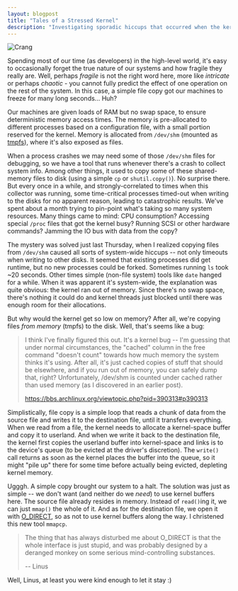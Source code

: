 ```yaml
---
layout: blogpost
title: "Tales of a Stressed Kernel"
description: "Investigating sporadic hiccups that occurred when the kernel was low on memory"
---
```


<img src="http://tomerfiliba.com/static/res/2013-07-27-crang.jpg" title="Crang" class="blog-post-image" />

Spending most of our time (as developers) in the high-level world, it's easy to occasionally forget the 
true nature of our systems and how fragile they really are. Well, perhaps *fragile* is not the right word here,
more like *intricate* or perhaps *chaotic* - you cannot fully predict the effect of one operation on the rest
of the system. In this case, a simple file copy got our machines to freeze for many long seconds... Huh?

Our machines are given loads of RAM but no swap space, to ensure deterministic memory access times. The memory
is pre-allocated to different processes based on a configuration file, with a small portion reserved for
the kernel. Memory is allocated from ``/dev/shm`` (mounted as [tmpfs](http://en.wikipedia.org/wiki/Tmpfs)),
where it's also exposed as files.

When a process crashes we may need some of those ``/dev/shm`` files for debugging, so we have a tool that runs 
whenever there's a crash to collect system info. Among other things, it used to copy some of these shared-memory 
files to disk (using a simple ``cp`` or ``shutil.copy()``). No surprise there. But every once in a while, and 
strongly-correlated to times when this collector was running, some time-critical processes timed-out when writing 
to the disks for no apparent reason, leading to catastrophic results. We've spent about a month trying to 
pin-point what's taking so many system resources. Many things came to mind: CPU consumption? 
Accessing special ``/proc`` files that got the kernel busy? Running SCSI or other hardware commands? 
Jamming the IO bus with data from the copy?

The mystery was solved just last Thursday, when I realized copying files from ``/dev/shm`` caused all sorts
of system-wide hiccups -- not only timeouts when writing to other disks. It seemed that existing processes did 
get runtime, but no new processes could be forked. Sometimes running ``ls`` took ~20 seconds. Other times 
simple (non-file system) tools like ``date`` hanged for a while. When it was apparent it's system-wide, the 
explanation was quite obvious: the kernel ran out of memory. Since there's no swap space, there's nothing it 
could do and kernel threads just blocked until there was enough room for their allocations.

But why would the kernel get so low on memory? After all, we're copying files *from memory* (tmpfs) to the disk. 
Well, that's seems like a bug:

> I think I've finally figured this out. It's a kernel bug -- I'm guessing that under normal circumstances, 
> the "cached" column in the free command "doesn't count" towards how much memory the system thinks it's using. 
> After all, it's just cached copies of stuff that should be elsewhere, and if you run out of memory, 
> you can safely dump that, right? Unfortunately, /dev/shm is counted under cached rather than used memory 
> (as I discovered in an earlier post).
>
> <https://bbs.archlinux.org/viewtopic.php?pid=390313#p390313>

Simplistically, file copy is a simple loop that reads a chunk of data from the source file and writes it 
to the  destination file, until it transfers everything. When we read from a file, the kernel needs to 
allocate a kernel-space buffer and copy it to userland. And when we write it back to the destination file, 
the kernel first copies the userland buffer into kernel-space and links is to the device's queue (to be 
evicted at the driver's discretion). The ``write()`` call returns as soon as the kernel places the 
buffer into the queue, so it might "pile up" there for some time before actually being evicted, 
depleting kernel memory.

Ugggh. A simple copy brought our system to a halt. The solution was just as simple -- we don't want 
(and neither do we *need*) to use kernel buffers here. The source file already resides in memory. Instead of
``read()``ing it, we can just ``mmap()`` the whole of it. And as for the destination file, we open it with
[O_DIRECT](http://man7.org/linux/man-pages/man2/open.2.html), so as not to use kernel buffers along 
the way. I christened this new tool ``mmapcp``.

> The thing that has always disturbed me about O_DIRECT is that the whole interface is just stupid, 
> and was probably designed by a deranged monkey on some serious mind-controlling substances.
> 
> -- Linus

Well, Linus, at least you were kind enough to let it stay :)


